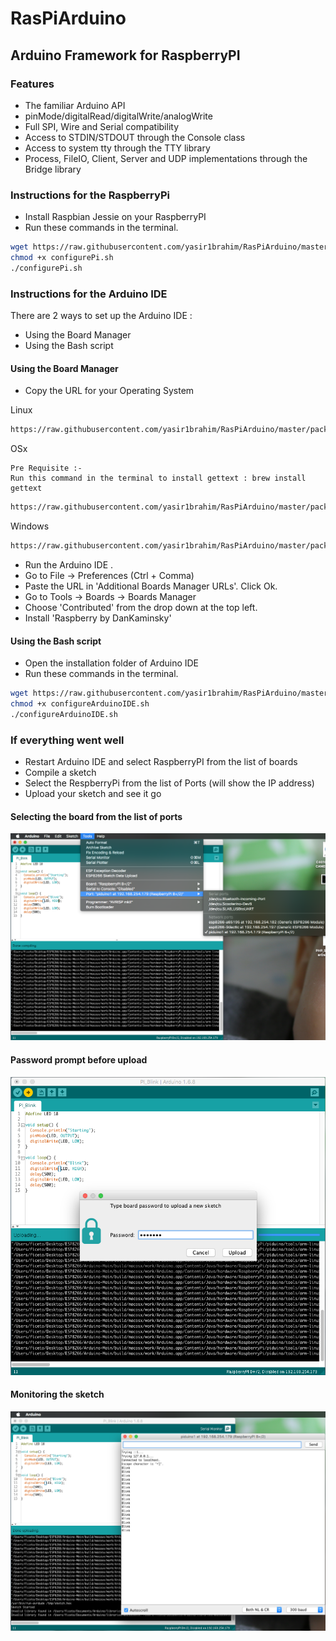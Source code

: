 # RasPiArduino

## Arduino Framework for RaspberryPI
### Features
- The familiar Arduino API
- pinMode/digitalRead/digitalWrite/analogWrite
- Full SPI, Wire and Serial compatibility
- Access to STDIN/STDOUT through the Console class
- Access to system tty through the TTY library
- Process, FileIO, Client, Server and UDP implementations through the Bridge library

### Instructions for the RaspberryPi
* Install Raspbian Jessie on your RaspberryPI
* Run these commands in the terminal.
```bash
wget https://raw.githubusercontent.com/yasir1brahim/RasPiArduino/master/scripts/configurePi.sh
chmod +x configurePi.sh
./configurePi.sh
```

### Instructions for the Arduino IDE
There are 2 ways to set up the Arduino IDE :

* Using the Board Manager
* Using the Bash script

#### Using the Board Manager
* Copy the URL for your Operating System

Linux
```bash
https://raw.githubusercontent.com/yasir1brahim/RasPiArduino/master/package_raspberrypiLinux_index.json
```
OSx
```
Pre Requisite :-
Run this command in the terminal to install gettext : brew install gettext
```
```bash
https://raw.githubusercontent.com/yasir1brahim/RasPiArduino/master/package_raspberrypiOSx_index.json
```
Windows
```bash
https://raw.githubusercontent.com/yasir1brahim/RasPiArduino/master/package_raspberrypiWin_index.json
```
* Run the Arduino IDE .
* Go to File -> Preferences (Ctrl + Comma)
* Paste the URL in 'Additional Boards Manager URLs'. Click Ok.
* Go to Tools -> Boards -> Boards Manager
* Choose 'Contributed' from the drop down at the top left.
* Install 'Raspberry by DanKaminsky'

#### Using the Bash script
* Open the installation folder of Arduino IDE
* Run these commands in the terminal.
```bash
wget https://raw.githubusercontent.com/yasir1brahim/RasPiArduino/master/scripts/configureArduinoIDE.sh
chmod +x configureArduinoIDE.sh
./configureArduinoIDE.sh
```
### If everything went well
* Restart Arduino IDE and select RaspberryPI from the list of boards
* Compile a sketch
* Select the RespberryPi from the list of Ports (will show the IP address)
* Upload your sketch and see it go

#### Selecting the board from the list of ports
![Select Pi Port](doc/pi_select.png)

#### Password prompt before upload
![Enter Pi Pass](doc/pi_pass.png)

#### Monitoring the sketch
![Sketch Monitor](doc/pi_monitor.png)
